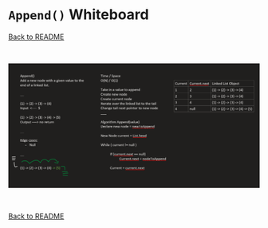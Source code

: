# `Append()` Whiteboard
[Back to README](./../README.md)

<br>

![append whiteboard](./../assets/append.png)

<br>

[Back to README](./../README.md)